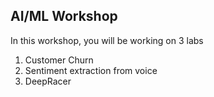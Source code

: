 ## AI/ML Workshop

In this workshop, you will be working on 3 labs
1. Customer Churn 
2. Sentiment extraction from voice
3. DeepRacer 